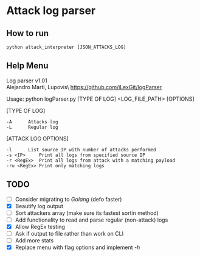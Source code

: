 # Attack log parser

## How to run
`python attack_interpreter [JSON_ATTACKS_LOG]`

## Help Menu
Log parser v1.01\
Alejandro Marti, Lupovis\ 
https://github.com/iLexGit/logParser 

Usage: python logParser.py [TYPE OF LOG] <LOG_FILE_PATH> [OPTIONS]

[TYPE OF LOG]

	-A		Attacks log
	-L		Regular log

[ATTACK LOG OPTIONS]

	-l		List source IP with number of attacks performed
	-s <IP>		Print all logs from specified source IP
	-r <RegEx>	Print all logs from attack with a matching payload
	-ru <RegEx>	Print only matching logs
## TODO
- [ ] Consider migrating to *Golang* (defo faster)
- [x] Beautify log output
- [ ] Sort attackers array (make sure its fastest sortin method)
- [ ] Add functionality to read and parse regular (non-attack) logs
- [x] Allow RegEx testing
- [ ] Ask if output to file rather than work on CLI
- [ ] Add more stats
- [x] Replace menu with flag options and implement *-h*
